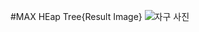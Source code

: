 #MAX HEap Tree{Result Image}
![자구 사진](https://github.com/user-attachments/assets/c3f3bd7c-81db-42de-b44b-2dff6f48032f)

